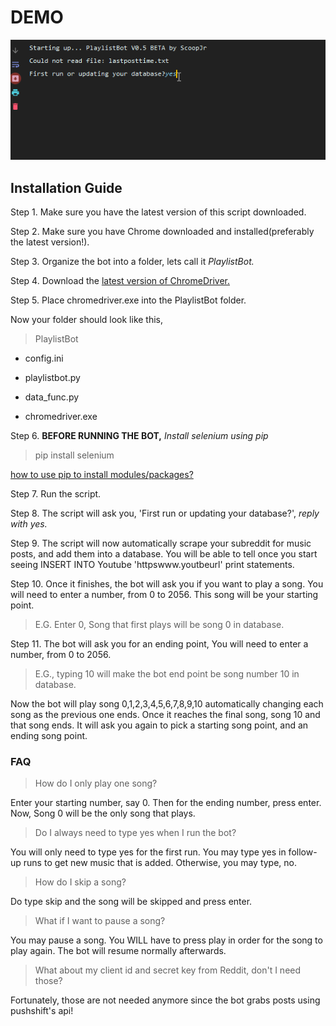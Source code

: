 # DEMO
![Demo example](example/script_example.gif)

## Installation Guide
Step 1. Make sure you have the latest version of this script downloaded.

Step 2. Make sure you have Chrome downloaded and installed(preferably the latest version!).

Step 3. Organize the bot into a folder, lets call it *PlaylistBot.*

Step 4. Download the [latest version of ChromeDriver.](https://chromedriver.chromium.org/)

Step 5. Place chromedriver.exe into the PlaylistBot folder.

Now your folder should look like this,

>PlaylistBot

* config.ini

* playlistbot.py

* data_func.py

* chromedriver.exe

Step 6. **BEFORE RUNNING THE BOT,** *Install selenium using pip*

>pip install selenium

[how to use pip to install modules/packages?](https://packaging.python.org/tutorials/installing-packages/)

Step 7. Run the script.

Step 8. The script will ask you, 'First run or updating your database?', *reply with yes.*

Step 9. The script will now automatically scrape your subreddit for music posts, and add them into a database. You will be able to tell once you start seeing INSERT INTO Youtube 'httpswww.youtbeurl' print statements.

Step 10. Once it finishes, the bot will ask you if you want to play a song. You will need to enter a number, from 0 to 2056. This song will be your starting point.

>E.G. Enter 0, Song that first plays will be song 0 in database.

Step 11. The bot will ask you for an ending point, You will need to enter a number, from 0 to 2056.

>E.G., typing 10 will make the bot end point be song number 10 in database.

Now the bot will play song 0,1,2,3,4,5,6,7,8,9,10 automatically changing each song as the previous one ends. Once it reaches the final song, song 10 and that song ends. It will ask you again to pick a starting song point, and an ending song point.

### FAQ

>How do I only play one song?

Enter your starting number, say 0. Then for the ending number, press enter. Now, Song 0 will be the only song that plays.

>Do I always need to type yes when I run the bot?

You will only need to type yes for the first run. You may type yes in follow-up runs to get new music that is added. Otherwise, you may type, no.

>How do I skip a song?

Do type skip and the song will be skipped and press enter.

>What if I want to pause a song?
>
You may pause a song. You WILL have to press play in order for the song to play again. The bot will resume normally afterwards.

>What about my client id and secret key from Reddit, don't I need those?

Fortunately, those are not needed anymore since the bot grabs posts using pushshift's api!

